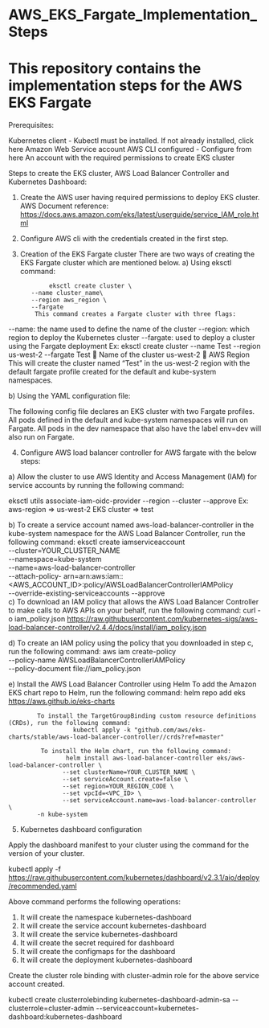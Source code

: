 # AWS_EKS_Fargate_Implementation_Steps
# This repository contains the implementation steps for the AWS EKS Fargate

Prerequisites:

Kubernetes client - Kubectl must be installed. If not already installed, click here
Amazon Web Service account
AWS CLI configured - Configure from here
An account with the required permissions to create EKS cluster


Steps to create the EKS cluster, AWS Load Balancer Controller and Kubernetes Dashboard:

1)	Create the AWS user having required permissions to deploy EKS cluster. AWS Document reference: https://docs.aws.amazon.com/eks/latest/userguide/service_IAM_role.html

2)	Configure AWS cli with the credentials created in the first step.
 
3)	Creation of the EKS Fargate cluster
There are two ways of creating the EKS Fargate cluster which are mentioned below.
a)	Using eksctl command:

                eksctl create cluster \
           --name cluster_name\
           --region aws_region \
           --fargate 
            This command creates a Fargate cluster with three flags:
--name:  the name used to define the name of the cluster
--region: which region to deploy the Kubernetes cluster
--fargate: used to deploy a cluster using the Fargate deployment
            Ex: eksctl create cluster --name Test --region us-west-2 --fargate 
                  Test   Name of the cluster
                  us-west-2  AWS Region
            This will create the cluster named “Test” in the us-west-2 region with the default                  fargate profile created for the default and kube-system namespaces.

b)	Using the YAML configuration file:

The following config file declares an EKS cluster with two Fargate profiles. All pods defined in the default and kube-system namespaces will run on Fargate. All pods in the dev namespace that also have the label env=dev will also run on Fargate.
 


4)	Configure AWS load balancer controller for AWS fargate with the below steps:

a)	Allow the cluster to use AWS Identity and Access Management (IAM) for service accounts by running the following command: 

eksctl utils associate-iam-oidc-provider --region <aws-region> --cluster <EKS cluster name> --approve
                                           Ex: aws-region => us-west-2
                                                  EKS cluster => test
                    
b)	To create a service account named aws-load-balancer-controller in the kube-system namespace for the AWS Load Balancer Controller, run the following command: 
      eksctl create iamserviceaccount \
      --cluster=YOUR_CLUSTER_NAME \
      --namespace=kube-system \
      --name=aws-load-balancer-controller \
      --attach-policy-    arn=arn:aws:iam::<AWS_ACCOUNT_ID>:policy/AWSLoadBalancerControllerIAMPolicy \
      --override-existing-serviceaccounts --approve                   
c)	To download an IAM policy that allows the AWS Load Balancer Controller to make calls to AWS APIs on your behalf, run the following command:
                            curl -o iam_policy.json https://raw.githubusercontent.com/kubernetes-sigs/aws-load-balancer-controller/v2.4.4/docs/install/iam_policy.json

d)	To create an IAM policy using the policy that you downloaded in step c, run the following command:
                              aws iam create-policy \
                             --policy-name AWSLoadBalancerControllerIAMPolicy \
                            --policy-document file://iam_policy.json
               
e)	Install the AWS Load Balancer Controller using Helm
            To add the Amazon EKS chart repo to Helm, run the following command:
                  helm repo add eks https://aws.github.io/eks-charts

            To install the TargetGroupBinding custom resource definitions (CRDs), run the following command:
                      kubectl apply -k "github.com/aws/eks-charts/stable/aws-load-balancer-controller//crds?ref=master"

             To install the Helm chart, run the following command:
                    helm install aws-load-balancer-controller eks/aws-load-balancer-controller \
                   --set clusterName=YOUR_CLUSTER_NAME \
                   --set serviceAccount.create=false \
                   --set region=YOUR_REGION_CODE \
                   --set vpcId=<VPC_ID> \
                   --set serviceAccount.name=aws-load-balancer-controller \
            -n kube-system
                      

5)	Kubernetes dashboard configuration

Apply the dashboard manifest to your cluster using the command for the version of your cluster.

kubectl apply -f https://raw.githubusercontent.com/kubernetes/dashboard/v2.3.1/aio/deploy/recommended.yaml 

Above command performs the following operations:
1)	It will create the namespace kubernetes-dashboard
2)	It will create the service account kubernetes-dashboard
3)	It will create the service kubernetes-dashboard
4)	It will create the secret required for dashboard
5)	It will create the configmaps for the dashboard
6)	It will create the deployment kubernetes-dashboard


Create the cluster role binding with cluster-admin role for the above service account created.

kubectl create clusterrolebinding kubernetes-dashboard-admin-sa --clusterrole=cluster-admin --serviceaccount=kubernetes-dashboard:kubernetes-dashboard

